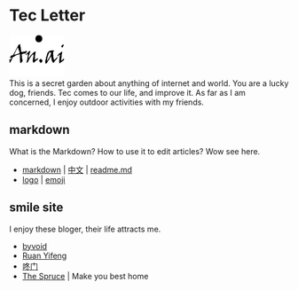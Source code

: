 # Tec Letter
![an.ai](https://github.com/Guguant/Tec/blob/master/tec.png)   
This is a secret garden about anything of internet and world. You are a lucky dog, friends. Tec comes to our life, and improve it. As far as I am concerned, I enjoy outdoor activities with my friends.

## markdown
What is the Markdown? How to use it to edit articles? Wow see here.
* [markdown](https://daringfireball.net/projects/markdown/syntax) | [中文](http://markdown.tw/) | [readme.md](https://gist.github.com/PurpleBooth/109311bb0361f32d87a2)
* [logo](http://shields.io/) | [emoji](https://www.webpagefx.com/tools/emoji-cheat-sheet/)

## smile site
I enjoy these bloger, their life attracts me.
* [byvoid](https://www.byvoid.com/)
* [Ruan Yifeng](http://www.ruanyifeng.com/blog/)
* [咚门](http://www.dearzd.com/DBlog/)
* [The Spruce](https://www.thespruce.com/) | Make you best home
